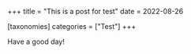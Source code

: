 +++
title = "This is a post for test"
date = 2022-08-26

[taxonomies]
categories = ["Test"]
+++

Have a good day!
